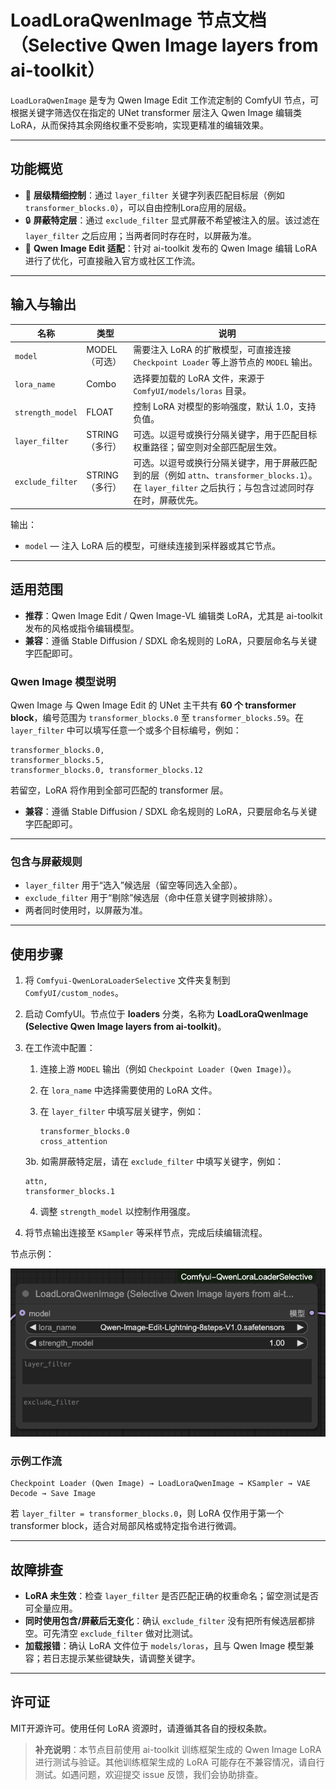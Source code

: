 # LoadLoraQwenImage 节点文档（Selective Qwen Image layers from ai-toolkit）

`LoadLoraQwenImage` 是专为 Qwen Image Edit 工作流定制的 ComfyUI 节点，可根据关键字筛选仅在指定的 UNet transformer 层注入 Qwen Image 编辑类 LoRA，从而保持其余网络权重不受影响，实现更精准的编辑效果。

---

## 功能概览

- 🎯 **层级精细控制**：通过 `layer_filter` 关键字列表匹配目标层（例如 `transformer_blocks.0`），可以自由控制Lora应用的层级。
- 🔒 **屏蔽特定层**：通过 `exclude_filter` 显式屏蔽不希望被注入的层。该过滤在 `layer_filter` 之后应用；当两者同时存在时，以屏蔽为准。
- 🧩 **Qwen Image Edit 适配**：针对 ai-toolkit 发布的 Qwen Image 编辑 LoRA 进行了优化，可直接融入官方或社区工作流。

---

## 输入与输出

| 名称 | 类型 | 说明 |
|------|------|------|
| `model` | MODEL（可选） | 需要注入 LoRA 的扩散模型，可直接连接 `Checkpoint Loader` 等上游节点的 `MODEL` 输出。 |
| `lora_name` | Combo | 选择要加载的 LoRA 文件，来源于 `ComfyUI/models/loras` 目录。 |
| `strength_model` | FLOAT | 控制 LoRA 对模型的影响强度，默认 1.0，支持负值。 |
| `layer_filter` | STRING（多行） | 可选。以逗号或换行分隔关键字，用于匹配目标权重路径；留空则对全部匹配层生效。 |
| `exclude_filter` | STRING（多行） | 可选。以逗号或换行分隔关键字，用于屏蔽匹配到的层（例如 `attn`、`transformer_blocks.1`）。在 `layer_filter` 之后执行；与包含过滤同时存在时，屏蔽优先。 |

输出：

- `model` — 注入 LoRA 后的模型，可继续连接到采样器或其它节点。

---

## 适用范围

- **推荐**：Qwen Image Edit / Qwen Image-VL 编辑类 LoRA，尤其是 ai-toolkit 发布的风格或指令编辑模型。
- **兼容**：遵循 Stable Diffusion / SDXL 命名规则的 LoRA，只要层命名与关键字匹配即可。

### Qwen Image 模型说明

Qwen Image 与 Qwen Image Edit 的 UNet 主干共有 **60 个 transformer block**，编号范围为 `transformer_blocks.0` 至 `transformer_blocks.59`。在 `layer_filter` 中可以填写任意一个或多个目标编号，例如：

```text
transformer_blocks.0,
transformer_blocks.5,
transformer_blocks.0, transformer_blocks.12
```

若留空，LoRA 将作用到全部可匹配的 transformer 层。
- **兼容**：遵循 Stable Diffusion / SDXL 命名规则的 LoRA，只要层命名与关键字匹配即可。
---

### 包含与屏蔽规则

- `layer_filter` 用于“选入”候选层（留空等同选入全部）。
- `exclude_filter` 用于“剔除”候选层（命中任意关键字则被排除）。
- 两者同时使用时，以屏蔽为准。

---

## 使用步骤

1. 将 `Comfyui-QwenLoraLoaderSelective` 文件夹复制到 `ComfyUI/custom_nodes`。
2. 启动 ComfyUI。节点位于 **loaders** 分类，名称为 **LoadLoraQwenImage (Selective Qwen Image layers from ai-toolkit)**。
3. 在工作流中配置：
   1. 连接上游 `MODEL` 输出（例如 `Checkpoint Loader (Qwen Image)`）。
   2. 在 `lora_name` 中选择需要使用的 LoRA 文件。
   3. 在 `layer_filter` 中填写层关键字，例如：

      ```text
      transformer_blocks.0
      cross_attention
      ```

   3b. 如需屏蔽特定层，请在 `exclude_filter` 中填写关键字，例如：

      ```text
      attn,
      transformer_blocks.1
      ```

   4. 调整 `strength_model` 以控制作用强度。
4. 将节点输出连接至 `KSampler` 等采样节点，完成后续编辑流程。

节点示例：

![节点示例](images/node_image.png)


### 示例工作流

```text
Checkpoint Loader (Qwen Image) → LoadLoraQwenImage → KSampler → VAE Decode → Save Image
```

若 `layer_filter = transformer_blocks.0`，则 LoRA 仅作用于第一个 transformer block，适合对局部风格或特定指令进行微调。

---

## 故障排查

- **LoRA 未生效**：检查 `layer_filter` 是否匹配正确的权重命名；留空测试是否可全量应用。
- **同时使用包含/屏蔽后无变化**：确认 `exclude_filter` 没有把所有候选层都排空。可先清空 `exclude_filter` 做对比测试。
- **加载报错**：确认 LoRA 文件位于 `models/loras`，且与 Qwen Image 模型兼容；若日志提示某些键缺失，请调整关键字。

---

## 许可证

MIT开源许可。使用任何 LoRA 资源时，请遵循其各自的授权条款。

> **补充说明**：本节点目前使用 ai-toolkit 训练框架生成的 Qwen Image LoRA 进行测试与验证。其他训练框架生成的 LoRA 可能存在不兼容情况，请自行测试。如遇问题，欢迎提交 issue 反馈，我们会协助排查。
